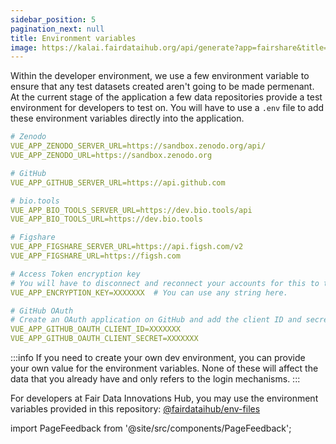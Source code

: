 ```yaml
---
sidebar_position: 5
pagination_next: null
title: Environment variables
image: https://kalai.fairdataihub.org/api/generate?app=fairshare&title=Environment%20variables&description=For%20Developers&org=fairdataihub
---
```


Within the developer environment, we use a few environment variable to ensure that any test datasets created aren't going to be made permenant. At the current stage of the application a few data repositories provide a test environment for developers to test on. You will have to use a `.env` file to add these environment variables directly into the application.

```yml title=".env.local"
# Zenodo
VUE_APP_ZENODO_SERVER_URL=https://sandbox.zenodo.org/api/
VUE_APP_ZENODO_URL=https://sandbox.zenodo.org

# GitHub
VUE_APP_GITHUB_SERVER_URL=https://api.github.com

# bio.tools
VUE_APP_BIO_TOOLS_SERVER_URL=https://dev.bio.tools/api
VUE_APP_BIO_TOOLS_URL=https://dev.bio.tools

# Figshare
VUE_APP_FIGSHARE_SERVER_URL=https://api.figsh.com/v2
VUE_APP_FIGSHARE_URL=https://figsh.com

# Access Token encryption key
# You will have to disconnect and reconnect your accounts for this to take effect.
VUE_APP_ENCRYPTION_KEY=XXXXXXX  # You can use any string here.

# GitHub OAuth
# Create an OAuth application on GitHub and add the client ID and secret here.
VUE_APP_GITHUB_OAUTH_CLIENT_ID=XXXXXXX
VUE_APP_GITHUB_OAUTH_CLIENT_SECRET=XXXXXXX
```

:::info
If you need to create your own dev environment, you can provide your own value for the environment variables. None of these will affect the data that you already have and only refers to the login mechanisms.
:::

For developers at Fair Data Innovations Hub, you may use the environment variables provided in this repository: [@fairdataihub/env-files](https://github.com/fairdataihub/env-files/blob/main/FAIRshare)

import PageFeedback from '@site/src/components/PageFeedback';

<PageFeedback />
